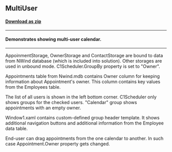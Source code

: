 ## MultiUser
#### [Download as zip](https://grapecity.github.io/DownGit/#/home?url=https://github.com/GrapeCity/ComponentOne-WPF-Samples/tree/master/NET_4.6.2/C1.WPF.Schedule/VB/MultiUser)
____
#### Demonstrates showing multi-user calendar.
____
AppoinmentStorage, OwnerStorage and ContactStorage are bound to data from NWind database 
(which is included into solution). Other storages are used in unbound mode.
C1Scheduler.GroupBy property is set to "Owner".

Appointments table from Nwind.mdb contains Owner column for keeping 
information about Appointment's owner. This column contains key values from the Employees table.

The list of all users is shown in the left bottom corner. C1Scheduler only shows groups for the checked users.
"Calendar" group shows appointments with an empty owner.

Window1.xaml contains custom-defined group header template. It shows additional navigation buttons and additional 
information from the Employee data table.

End-user can drag appointments from the one calendar to another. In such case Appointment.Owner property gets changed.



